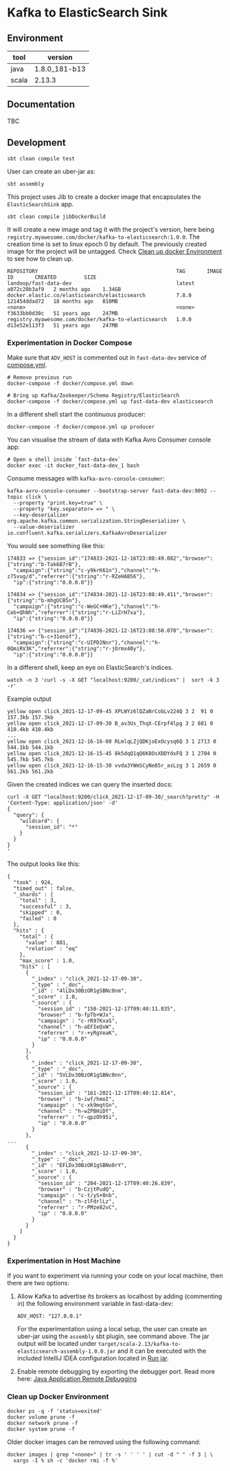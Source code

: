 # Kafka to ElasticSearch Sink

## Environment

| tool  | version       |
|-------|---------------|
| java  | 1.8.0_181-b13 |
| scala | 2.13.3        |

## Documentation

TBC

## Development

```shell
sbt clean compile test
```

User can create an uber-jar as:

```shell
sbt assembly
```

This project uses Jib to create a docker image that encapsulates the `ElasticSearchSink` app.

```shell
sbt clean compile jibDockerBuild
```

It will create a new image and tag it with the project's version, here being 
`registry.myawesome.com/docker/kafka-to-elasticsearch:1.0.0`. The creation time is set to linux epoch 0 by default.
The previously created image for the project will be untagged. 
Check [Clean up docker Environment](#clean-up-docker-environment) to see how to clean up.

```shell
REPOSITORY                                             TAG       IMAGE ID       CREATED         SIZE
landoop/fast-data-dev                                  latest    a072c20b3af9   2 months ago    1.34GB
docker.elastic.co/elasticsearch/elasticsearch          7.8.0     121454ddad72   18 months ago   810MB
<none>                                                 <none>    f3633bb0d30c   51 years ago    247MB
registry.myawesome.com/docker/kafka-to-elasticsearch   1.0.0     d13e52e113f3   51 years ago    247MB
```

### Experimentation in Docker Compose

Make sure that `ADV_HOST` is commented out in `fast-data-dev` service of [compose.yml](docker/compose.yml).

```shell
# Remove previous run
docker-compose -f docker/compose.yml down

# Bring up Kafka/Zookeeper/Schema Registry/ElasticSearch
docker-compose -f docker/compose.yml up fast-data-dev elasticsearch
```

In a different shell start the continuous producer: 

```shell
docker-compose -f docker/compose.yml up producer
```

You can visualise the stream of data with Kafka Avro Consumer console app:

```shell
# Open a shell inside `fast-data-dev`
docker exec -it docker_fast-data-dev_1 bash
```

Consume messages with `kafka-avro-console-consumer`:

```shell
kafka-avro-console-consumer --bootstrap-server fast-data-dev:9092 --topic click \
  --property "print.key=true" \
  --property "key.separator= => " \
  --key-deserializer org.apache.kafka.common.serialization.StringDeserializer \
  --value-deserializer io.confluent.kafka.serializers.KafkaAvroDeserializer
```

You would see something like this:

```shell
174833 => {"session_id":"174833-2021-12-16T23:08:49.082","browser":{"string":"b-Tak6B7rB"}, 
  "campaign":{"string":"c-y9krK61n"},"channel":"h-z75vug/d","referrer":{"string":"r-RZeHAB56"},
  "ip":{"string":"0.0.0.0"}}

174834 => {"session_id":"174834-2021-12-16T23:08:49.411","browser":{"string":"b-mhgUCB5n"},
  "campaign":{"string":"c-WeGC+HKe"},"channel":"h-Ceb+QhNh","referrer":{"string":"r-LiZrH7xa"},
  "ip":{"string":"0.0.0.0"}}

174836 => {"session_id":"174836-2021-12-16T23:08:50.070","browser":{"string":"b-c+31enof"},
  "campaign":{"string":"c-UIPD2Nnr"},"channel":"h-0QmiRV3K","referrer":{"string":"r-jOrmx40y"},
  "ip":{"string":"0.0.0.0"}}
```

In a different shell, keep an eye on ElasticSearch's indices.

```shell
watch -n 3 'curl -s -X GET "localhost:9200/_cat/indices" |  sort -k 3 -r'
```

Example output

```shell
yellow open click_2021-12-17-09-45 XPLWYz6lQZaNrCobLv224Q 3 2  91 0 157.3kb 157.3kb
yellow open click_2021-12-17-09-30 B_av3Us_ThqX-CErpf4lpg 3 2 881 0 410.4kb 410.4kb
...
yellow open click_2021-12-16-16-00 RLmlqLZjQDKjoExOcysq6Q 3 1 2713 0 544.1kb 544.1kb
yellow open click_2021-12-16-15-45 8k5dqQ1qQ6K8OsXDDYdxFQ 3 1 2704 0 545.7kb 545.7kb
yellow open click_2021-12-16-15-30 vvda3YWmSCyNe85r_asLzg 3 1 2659 0 561.2kb 561.2kb
```

Given the created indices we can query the inserted docs:

```shell
curl -X GET "localhost:9200/click_2021-12-17-09-30/_search?pretty" -H 'Content-Type: application/json' -d'
{
  "query": {
    "wildcard": {
      "session_id": "*"
    }
  }
}
'
```

The output looks like this:

```shell
{
  "took" : 924,
  "timed_out" : false,
  "_shards" : {
    "total" : 3,
    "successful" : 3,
    "skipped" : 0,
    "failed" : 0
  },
  "hits" : {
    "total" : {
      "value" : 881,
      "relation" : "eq"
    },
    "max_score" : 1.0,
    "hits" : [
      {
        "_index" : "click_2021-12-17-09-30",
        "_type" : "_doc",
        "_id" : "4lLDx30BzOR1gSBNc0nm",
        "_score" : 1.0,
        "_source" : {
          "session_id" : "158-2021-12-17T09:40:11.835",
          "browser" : "b-fpTb+WJx",
          "campaign" : "c-rR97KxaS",
          "channel" : "h-aEFIeQvW",
          "referrer" : "r-+yRgVeaK",
          "ip" : "0.0.0.0"
        }
      },
      {
        "_index" : "click_2021-12-17-09-30",
        "_type" : "_doc",
        "_id" : "5VLDx30BzOR1gSBNc0nn",
        "_score" : 1.0,
        "_source" : {
          "session_id" : "161-2021-12-17T09:40:12.814",
          "browser" : "b-iwf/hmoI",
          "campaign" : "c-xk9mqtGn",
          "channel" : "h-wZPBHiDf",
          "referrer" : "r-qpzOh95i",
          "ip" : "0.0.0.0"
        }
      },
...
      {
        "_index" : "click_2021-12-17-09-30",
        "_type" : "_doc",
        "_id" : "EFLDx30BzOR1gSBNo0rY",
        "_score" : 1.0,
        "_source" : {
          "session_id" : "204-2021-12-17T09:40:26.839",
          "browser" : "b-CzjtPudQ",
          "campaign" : "c-t/yS+8nb",
          "channel" : "h-zlFdrlLz",
          "referrer" : "r-PMze82vC",
          "ip" : "0.0.0.0"
        }
      }
    ]
  }
}
```

### Experimentation in Host Machine

If you want to experiment via running your code on your local machine, then there are two options:

1) Allow Kafka to advertise its brokers as localhost by adding (commenting in) the following 
   environment variable in fast-data-dev:
    ```shell
    ADV_HOST: "127.0.0.1"
    ```
   For the experimentation using a local setup, the user can create an uber-jar 
   using the `assembly` sbt plugin, see command above. The jar output will be located under
   `target/scala-2.13/kafka-to-elasticsearch-assembly-1.0.0.jar` and it can be executed with the included
   IntelliJ IDEA configuration located in [Run jar](.run/Run%20jar.run.xml).

2) Enable remote debugging by exporting the debugger port.
   Read more here: [Java Application Remote Debugging](https://www.baeldung.com/java-application-remote-debugging)

   
### Clean up Docker Environment

```shell
docker ps -q -f 'status=exited'
docker volume prune -f
docker network prune -f
docker system prune -f
```

Older docker images can be removed using the following command:

```shell
docker images | grep "<none>" | tr -s ' ' ' ' | cut -d " " -f 3 | \
  xargs -I % sh -c 'docker rmi -f %'
```
